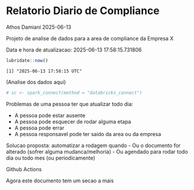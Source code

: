 # Relatorio Diario de Compliance
Athos Damiani
2025-06-13

Projeto de analise de dados para a area de compliance da Empresa X

Data e hora de atualizacao: 2025-06-13 17:58:15.731806

``` r
lubridate::now()
```

    [1] "2025-06-13 17:58:15 UTC"

(Analise dos dados aqui)

``` r
# sc <- spark_connect(method = "databricks_connect")
```

Problemas de uma pessoa ter que atualizar todo dia:

-   A pessoa pode estar ausente
-   A pessoa pode esquecer de rodar alguma etapa
-   A pessoa pode errar
-   A pessoa responsavel pode ter saido da area ou da empresa

Solucao proposta: automatizar a rodagem quando - Ou o documento for
alterado (sofrer alguma mudanca/melhoria) - Ou agendado para rodar todo
dia ou todo mes (ou periodicamente)

Github Actions

Agora este documento tem um secao a mais
